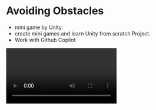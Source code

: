 # Avoiding Obstacles

- mini game by Unity.
- create mini games and learn Unity from scratch Project.
- Work with Github Copilot

![](screenvideoMinigame1.mov)
